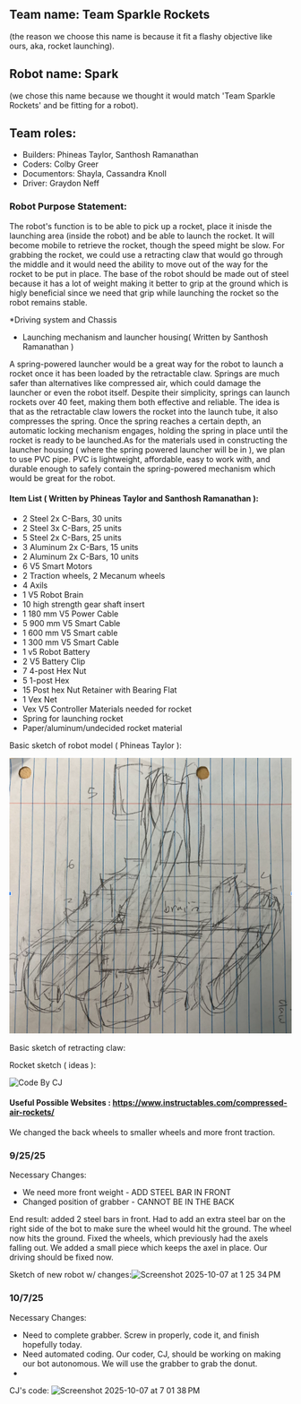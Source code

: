 ## Team name: Team Sparkle Rockets 
(the reason we choose this name is because it fit a flashy objective like ours, aka, rocket launching).

## Robot name: Spark
(we chose this name because we thought it would match 'Team Sparkle Rockets' and be fitting for a robot).

## Team roles:
* Builders: Phineas Taylor, Santhosh Ramanathan
* Coders: Colby Greer
* Documentors: Shayla, Cassandra Knoll
* Driver: Graydon Neff

### Robot Purpose Statement: 
The robot's function is to be able to pick up a rocket, place it inisde the launching area (inside the robot) and be able to launch the rocket. It will become mobile to retrieve the rocket, though the speed might be slow. For grabbing the rocket, we could use a retracting claw that would go through the middle and it would need the ability to move out of the way for the rocket to be put in place. The base of the robot should be made out of steel because it has a lot of weight making it better to grip at the ground which is higly beneficial since we need that grip while launching the rocket so the robot remains stable.

*Driving system and Chassis


* Launching mechanism and launcher housing( Written by Santhosh Ramanathan )

A spring-powered launcher would be a great way for the robot to launch a rocket once it has been loaded by the retractable claw. Springs are much safer than alternatives like compressed air, which could damage the launcher or even the robot itself. Despite their simplicity, springs can launch rockets over 40 feet, making them both effective and reliable. The idea is that as the retractable claw lowers the rocket into the launch tube, it also compresses the spring. Once the spring reaches a certain depth, an automatic locking mechanism engages, holding the spring in place until the rocket is ready to be launched.As for the materials used in constructing the launcher housing ( where the spring powered launcher will be in ), we plan to use PVC pipe. PVC is lightweight, affordable, easy to work with, and durable enough to safely contain the spring-powered mechanism which would be great for the robot.

#### Item List ( Written by Phineas Taylor and Santhosh Ramanathan ):
* 2 Steel 2x C-Bars, 30 units
* 2 Steel 3x C-Bars, 25 units
* 5 Steel 2x C-Bars, 25 units
* 3 Aluminum 2x C-Bars, 15 units
* 2 Aluminum 2x C-Bars, 10 units
* 6 V5 Smart Motors
* 2 Traction wheels, 2 Mecanum wheels
* 4 Axils
* 1 V5 Robot Brain
* 10 high strength gear shaft insert
* 1 180 mm V5 Power Cable
* 5 900 mm V5 Smart Cable
* 1 600 mm V5 Smart cable
* 1 300 mm V5 Smart Cable
* 1 v5 Robot Battery
* 2 V5 Battery Clip
* 7 4-post Hex Nut
* 5 1-post Hex
* 15 Post hex Nut Retainer with Bearing Flat
* 1 Vex Net
* Vex V5 Controller
Materials needed for rocket
* Spring for launching rocket
* Paper/aluminum/undecided rocket material


Basic sketch of robot model ( Phineas Taylor ):

![Sketch](https://github.com/9664250/TeamFormations/blob/main/images/Screenshot%202025-08-28%201.57.27%20PM.png)

Basic sketch of retracting claw:

Rocket sketch ( ideas ):

![Code By CJ](https://github.com/9664250/TeamSparkleRocket/blob/main/src/RocketBot%20Code.v5blocks)
#### Useful Possible Websites : https://www.instructables.com/compressed-air-rockets/

We changed the back wheels to smaller wheels and more front traction. 

### 9/25/25

Necessary Changes:
* We need more front weight - ADD STEEL BAR IN FRONT
* Changed position of grabber - CANNOT BE IN THE BACK

End result: added 2 steel bars in front. Had to add an extra steel bar on the right side of the bot to make sure the wheel would hit the ground. The wheel now hits the ground. Fixed the wheels, which previously had the axels falling out. We added a small piece which keeps the axel in place. Our driving should be fixed now.

Sketch of new robot w/ changes:<img width="510" height="673" alt="Screenshot 2025-10-07 at 1 25 34 PM" src="https://github.com/user-attachments/assets/d49d0545-7c62-4333-ab4a-6c9c4c14203b" />


### 10/7/25

Necessary Changes:
* Need to complete grabber. Screw in properly, code it, and finish hopefully today.
* Need automated coding. Our coder, CJ, should be working on making our bot autonomous. We will use the grabber to grab the donut.
* 

CJ's code: <img width="912" height="556" alt="Screenshot 2025-10-07 at 7 01 38 PM" src="https://github.com/user-attachments/assets/743d81b7-975f-48d6-bbe7-6505f52e07c7" />


